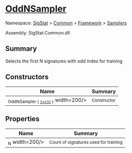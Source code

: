 # [OddNSampler](./OddNSampler.md)

Namespace: [SigStat]() > [Common](./../../README.md) > [Framework]() > [Samplers](./README.md)

Assembly: SigStat.Common.dll

## Summary
Selects the first N signatures with odd index for training

## Constructors

| Name | Summary | 
| --- | --- | 
| <sub>OddNSampler ( [`Int32`](https://docs.microsoft.com/en-us/dotnet/api/System.Int32) )</sub><img style="cursor:not-allowed;"> width=200/></div>| <sub>Constructor</sub>| <br>


## Properties

| Name | Summary | 
| --- | --- | 
| <sub>N</sub><img style="cursor:not-allowed;"> width=200/></div>| <sub>Count of signatures used for training</sub>| <br>


